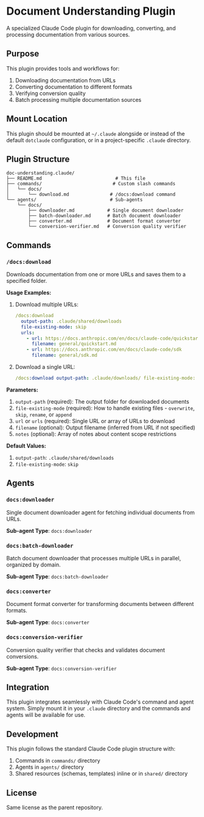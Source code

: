 # Document Understanding Plugin

A specialized Claude Code plugin for downloading, converting, and processing documentation from various sources.

## Purpose

This plugin provides tools and workflows for:

1. Downloading documentation from URLs
2. Converting documentation to different formats
3. Verifying conversion quality
4. Batch processing multiple documentation sources

## Mount Location

This plugin should be mounted at `~/.claude` alongside or instead of the default `dotclaude` configuration, or in a project-specific `.claude` directory.

## Plugin Structure

```
doc-understanding.claude/
├── README.md                           # This file
├── commands/                          # Custom slash commands
│   └── docs/
│       └── download.md               # /docs:download command
└── agents/                           # Sub-agents
    └── docs/
        ├── downloader.md            # Single document downloader
        ├── batch-downloader.md      # Batch document downloader
        ├── converter.md             # Document format converter
        └── conversion-verifier.md   # Conversion quality verifier
```

## Commands

### `/docs:download`

Downloads documentation from one or more URLs and saves them to a specified folder.

**Usage Examples:**

1. Download multiple URLs:

   ```yaml
   /docs:download
     output-path: .claude/shared/downloads
     file-existing-mode: skip
     urls:
       - url: https://docs.anthropic.com/en/docs/claude-code/quickstart
         filename: general/quickstart.md
       - url: https://docs.anthropic.com/en/docs/claude-code/sdk
         filename: general/sdk.md
   ```

2. Download a single URL:

   ```yaml
   /docs:download output-path: .claude/downloads/ file-existing-mode: overwrite url: https://example.com/docs filename: docs.md
   ```

**Parameters:**

1. `output-path` (required): The output folder for downloaded documents
2. `file-existing-mode` (required): How to handle existing files - `overwrite`, `skip`, `rename`, or `append`
3. `url` or `urls` (required): Single URL or array of URLs to download
4. `filename` (optional): Output filename (inferred from URL if not specified)
5. `notes` (optional): Array of notes about content scope restrictions

**Default Values:**

1. `output-path`: `.claude/shared/downloads`
2. `file-existing-mode`: `skip`

## Agents

### `docs:downloader`

Single document downloader agent for fetching individual documents from URLs.

**Sub-agent Type**: `docs:downloader`

### `docs:batch-downloader`

Batch document downloader that processes multiple URLs in parallel, organized by domain.

**Sub-agent Type**: `docs:batch-downloader`

### `docs:converter`

Document format converter for transforming documents between different formats.

**Sub-agent Type**: `docs:converter`

### `docs:conversion-verifier`

Conversion quality verifier that checks and validates document conversions.

**Sub-agent Type**: `docs:conversion-verifier`

## Integration

This plugin integrates seamlessly with Claude Code's command and agent system. Simply mount it in your `.claude` directory and the commands and agents will be available for use.

## Development

This plugin follows the standard Claude Code plugin structure with:

1. Commands in `commands/` directory
2. Agents in `agents/` directory
3. Shared resources (schemas, templates) inline or in `shared/` directory

## License

Same license as the parent repository.
